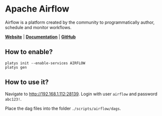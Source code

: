 # Apache Airflow

Airflow is a platform created by the community to programmatically author, schedule and monitor workflows. 

**[Website](https://airflow.apache.org/)** | **[Documentation](https://airflow.apache.org/docs/)** | **[GitHub](https://github.com/apache/airflow)**

## How to enable?

```
platys init --enable-services AIRFLOW
platys gen
```

## How to use it?

Navigate to <http://192.168.1.112:28139>.
Login with user `airflow` and password `abc123!`.

Place the dag files into the folder `./scripts/airflow/dags`.